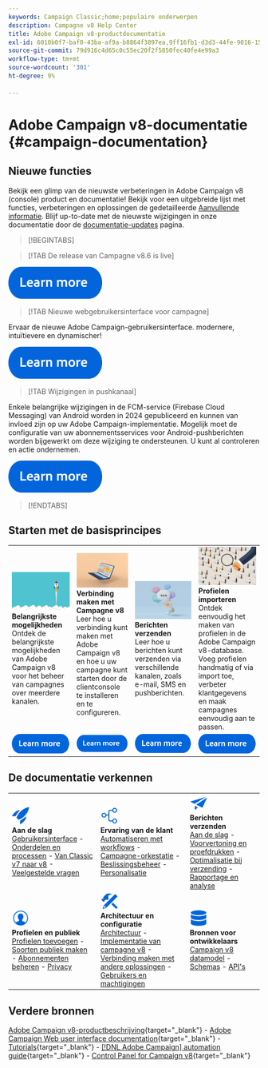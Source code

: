 ```yaml
---
keywords: Campaign Classic;home;populaire onderwerpen
description: Campagne v8 Help Center
title: Adobe Campaign v8-productdocumentatie
exl-id: 6010b0f7-baf0-43ba-af9a-b8864f3897ea,9ff16fb1-d3d3-44fe-9016-15abffdbc74e
source-git-commit: 79d916c4d65c0c55ec20f2f5850fec40fe4e99a3
workflow-type: tm+mt
source-wordcount: '301'
ht-degree: 9%

---
```


# Adobe Campaign v8-documentatie {#campaign-documentation}

## Nieuwe functies

Bekijk een glimp van de nieuwste verbeteringen in Adobe Campaign v8 (console) product en documentatie! Bekijk voor een uitgebreide lijst met functies, verbeteringen en oplossingen de gedetailleerde [Aanvullende informatie](start/release-notes.md). Blijf up-to-date met de nieuwste wijzigingen in onze documentatie door de [documentatie-updates](start/documentation-updates.md) pagina.

>[!BEGINTABS]

>[!TAB De release van Campagne v8.6 is live]


[![afbeelding](assets/do-not-localize/learn-more-button.svg)](start/release-notes.md)


>[!TAB Nieuwe webgebruikersinterface voor campagne]

Ervaar de nieuwe Adobe Campaign-gebruikersinterface. modernere, intuïtievere en dynamischer!

[![afbeelding](assets/do-not-localize/learn-more-button.svg)](start/campaign-ui.md#ac-web-ui)


>[!TAB Wijzigingen in pushkanaal]

Enkele belangrijke wijzigingen in de FCM-service (Firebase Cloud Messaging) van Android worden in 2024 gepubliceerd en kunnen van invloed zijn op uw Adobe Campaign-implementatie. Mogelijk moet de configuratie van uw abonnementsservices voor Android-pushberichten worden bijgewerkt om deze wijziging te ondersteunen. U kunt al controleren en actie ondernemen.

[![afbeelding](assets/do-not-localize/learn-more-button.svg)](../technotes/upgrades/push-technote.md)



>[!ENDTABS]

## Starten met de basisprincipes

<table style="table-layout:fixed">
  <tr style="border: 0;">
    <td>
    <a href="start/whats-new.md"><img src="assets/do-not-localize/start-capabilities.png"></a>
    <div><strong>Belangrijkste mogelijkheden</strong><br/>Ontdek de belangrijkste mogelijkheden van Adobe Campaign v8 voor het beheer van campagnes over meerdere kanalen.</div>
    </td>
    <td>
    <a href="start/connect.md"><img src="assets/do-not-localize/start-connect.jpeg"></a>
    <div><strong>Verbinding maken met Campagne v8</strong><br/>Leer hoe u verbinding kunt maken met Adobe Campaign v8 en hoe u uw campagne kunt starten door de clientconsole te installeren en te configureren.</div><br/>
    </td>
    <td>
    <a href="start/create-message.md"><img src="assets/do-not-localize/start-send.jpeg"></a>
    <div><strong>Berichten verzenden</strong><br/>Leer hoe u berichten kunt verzenden via verschillende kanalen, zoals e-mail, SMS en pushberichten.
    </div></td>
    <td>
    <a href="audiences/create-profiles.md"><img src="assets/do-not-localize/start-profiles.png"></a>
    <div><strong>Profielen importeren</strong><br/>Ontdek eenvoudig het maken van profielen in de Adobe Campaign v8-database. Voeg profielen handmatig of via import toe, verbeter klantgegevens en maak campagnes eenvoudig aan te passen.</div>
    </td>
  </tr>
  <tr style="border: 0;">
    <td align="center"><a href="start/whats-new.md"><img src="assets/do-not-localize/learn-more-button.svg"></a></td>
    <td align="center"><a href="start/connect.md"><img src="assets/do-not-localize/learn-more-button.svg"></a></td>
    <td align="center"><a href="start/create-message.md"><img src="assets/do-not-localize/learn-more-button.svg"></a></td>
    <td align="center"><a href="audiences/create-profiles.md"><img src="assets/do-not-localize/learn-more-button.svg"></a></td>
    </tr>
</table>

## De documentatie verkennen

<table style="table-layout:auto">
  <tr style="border: 0;">
    <td>
      <img src="assets/do-not-localize/icon-start.svg" width="35px">
    <br/>
      <strong>Aan de slag</strong><br/><a href="start/campaign-ui.md">Gebruikersinterface</a> - <a href="start/ac-components.md">Onderdelen en processen</a> - <a href="start/v7-to-v8.md">Van Classic v7 naar v8</a> - <a href="start/campaign-faq.md">Veelgestelde vragen</a>
    </td>
    <td>
      <img src="assets/do-not-localize/icon-experience.svg" width="35px">
    <br/>
      <strong>Ervaring van de klant</strong><br/><a href="../automation/workflow/about-workflows.md" target="_blank">Automatiseren met workflows</a> - <a href="../automation/campaigns/set-up-campaigns.md" target="_blank">Campagne-orkestatie</a> - <a href="interaction/interaction.md">Beslissingsbeheer</a> - <a href="send/personalize.md">Personalisatie</a>
    </td>
    <td>
      <img src="assets/do-not-localize/icon-send.svg" width="35px">
    <br/>
      <strong>Berichten verzenden</strong><br/><a href="start/create-message.md">Aan de slag</a> - <a href="send/preview-and-proof.md">Voorvertoning en proefdrukken</a> - <a href="send/predictive.md">Optimalisatie bij verzending</a> - <a href="reporting/gs-reporting.md">Rapportage en analyse</a>
    </td>
  </tr>
  <tr style="border: 0;">
    <td>
      <img src="assets/do-not-localize/icon_profile-audience.svg" width="35px">
    <br/>
      <strong>Profielen en publiek</strong><br/><a href="audiences/create-profiles.md">Profielen toevoegen</a> - <a href="audiences/create-audiences.md">Soorten publiek maken</a> - <a href="start/subscriptions.md">Abonnementen beheren</a> - <a href="start/privacy.md">Privacy</a>
    </td>
    <td>
      <img src="assets/do-not-localize/icon-configure.svg" width="35px">
    <br/>
      <strong>Architectuur en configuratie</strong><br/><a href="architecture/architecture.md">Architectuur</a> - <a href="start/implement.md">Implementatie van campagne v8</a> - <a href="connect/integration.md">Verbinding maken met andere oplossingen</a> - <a href="start/gs-permissions.md">Gebruikers en machtigingen</a>
    </td>
    <td>
      <img src="assets/do-not-localize/icon-dev.svg" width="35px">
    <br/>
      <strong>Bronnen voor ontwikkelaars</strong><br/><a href="dev/datamodel.md">Campaign v8 datamodel</a> - <a href="dev/schemas.md">Schemas</a> - <a href="dev/api.md">API's</a>
    </td>
  </tr>
</table>

## Verdere bronnen

[Adobe Campaign v8-productbeschrijving](https://helpx.adobe.com/legal/product-descriptions/adobe-campaign-managed-cloud-services.html){target="_blank"} - [Adobe Campaign Web user interface documentation](https://experienceleague.adobe.com/docs/campaign-web/v8/campaign-web-home.html){target="_blank"} - [Tutorials](https://experienceleague.adobe.com/docs/campaign-learn/tutorials/overview.html){target="_blank"} - [[!DNL Adobe Campaign] automation guide](https://experienceleague.adobe.com/docs/campaign/automation/home.html){target="_blank"} - [Control Panel for Campaign v8](https://experienceleague.adobe.com/docs/control-panel/using/discover-control-panel/key-features.html){target="_blank"}


